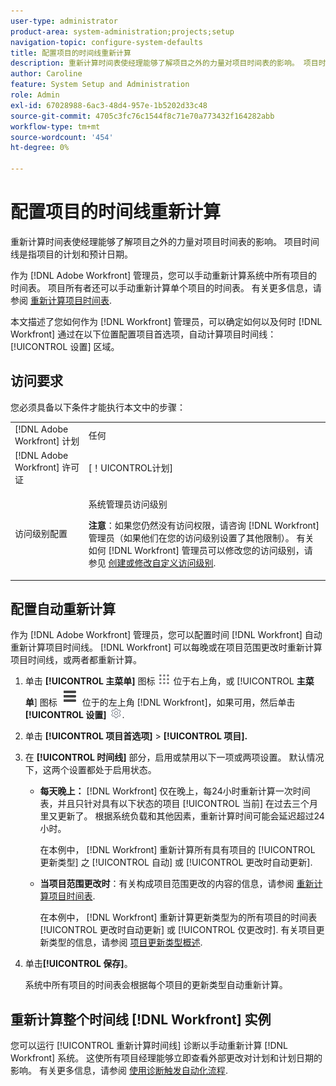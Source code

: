 ```yaml
---
user-type: administrator
product-area: system-administration;projects;setup
navigation-topic: configure-system-defaults
title: 配置项目的时间线重新计算
description: 重新计算时间表使经理能够了解项目之外的力量对项目时间表的影响。 项目时间线是指项目的计划和预计日期。
author: Caroline
feature: System Setup and Administration
role: Admin
exl-id: 67028988-6ac3-48d4-957e-1b5202d33c48
source-git-commit: 4705c3fc76c1544f8c71e70a773432f164282abb
workflow-type: tm+mt
source-wordcount: '454'
ht-degree: 0%

---
```


# 配置项目的时间线重新计算

重新计算时间表使经理能够了解项目之外的力量对项目时间表的影响。 项目时间线是指项目的计划和预计日期。

作为 [!DNL Adobe Workfront] 管理员，您可以手动重新计算系统中所有项目的时间表。 项目所有者还可以手动重新计算单个项目的时间表。 有关更多信息，请参阅 [重新计算项目时间表](../../../manage-work/projects/manage-projects/recalculate-project-timeline.md).

本文描述了您如何作为 [!DNL Workfront] 管理员，可以确定如何以及何时 [!DNL Workfront] 通过在以下位置配置项目首选项，自动计算项目时间线： [!UICONTROL 设置] 区域。

## 访问要求

您必须具备以下条件才能执行本文中的步骤：

<table style="table-layout:auto"> 
 <col> 
 <col> 
 <tbody> 
  <tr> 
   <td role="rowheader">[!DNL Adobe Workfront] 计划</td> 
   <td>任何</td> 
  </tr> 
  <tr> 
   <td role="rowheader">[!DNL Adobe Workfront] 许可证</td> 
   <td>[！UICONTROL计划]</td> 
  </tr> 
  <tr> 
   <td role="rowheader">访问级别配置</td> 
   <td> <p>系统管理员访问级别</p> <p><b>注意</b>：如果您仍然没有访问权限，请咨询 [!DNL Workfront] 管理员（如果他们在您的访问级别设置了其他限制）。 有关如何 [!DNL Workfront] 管理员可以修改您的访问级别，请参见 <a href="../../../administration-and-setup/add-users/configure-and-grant-access/create-modify-access-levels.md" class="MCXref xref">创建或修改自定义访问级别</a>.</p> </td> 
  </tr> 
 </tbody> 
</table>

## 配置自动重新计算

作为 [!DNL Adobe Workfront] 管理员，您可以配置时间 [!DNL Workfront] 自动重新计算项目时间线。 [!DNL Workfront] 可以每晚或在项目范围更改时重新计算项目时间线，或两者都重新计算。

1. 单击 **[!UICONTROL 主菜单]** 图标 ![](assets/main-menu-icon.png) 位于右上角，或 [!UICONTROL **主菜单**] 图标 ![](assets/lines-main-menu.png) 位于的左上角 [!DNL Workfront]，如果可用，然后单击 **[!UICONTROL 设置]** ![](assets/gear-icon-settings.png).

1. 单击 **[!UICONTROL 项目首选项]** > **[!UICONTROL 项目].**

1. 在 **[!UICONTROL 时间线]** 部分，启用或禁用以下一项或两项设置。 默认情况下，这两个设置都处于启用状态。

   * **每天晚上：** [!DNL Workfront&#x200B;&#x200B;&#x200B;] 仅在晚上，每24小时重新计算一次时间表，并且只针对具有以下状态的项目 [!UICONTROL 当前] 在过去三个月里又更新了。 根据系统负载和其他因素，重新计算时间可能会延迟超过24小时。

     在本例中， [!DNL Workfront] 重新计算所有具有项目的 [!UICONTROL 更新类型] 之 [!UICONTROL 自动] 或 [!UICONTROL 更改时自动更新].

   * **当项目范围更改时**：有关构成项目范围更改的内容的信息，请参阅 [重新计算项目时间表](../../../manage-work/projects/manage-projects/recalculate-project-timeline.md).

     在本例中， [!DNL Workfront] 重新计算更新类型为的所有项目的时间表 [!UICONTROL 更改时自动更新] 或 [!UICONTROL 仅更改时].
有关项目更新类型的信息，请参阅 [项目更新类型概述](../../../manage-work/projects/planning-a-project/project-update-type-overview.md).

1. 单击&#x200B;**[!UICONTROL 保存]**。

   系统中所有项目的时间表会根据每个项目的更新类型自动重新计算。

## 重新计算整个时间线 [!DNL Workfront] 实例

您可以运行 [!UICONTROL 重新计算时间线] 诊断以手动重新计算 [!DNL Workfront] 系统。 这使所有项目经理能够立即查看外部更改对计划和计划日期的影响。 有关更多信息，请参阅 [使用诊断触发自动化流程](../../../administration-and-setup/manage-workfront/run-diagnostics/use-diagnostics-to-trigger-automated-processes.md).
